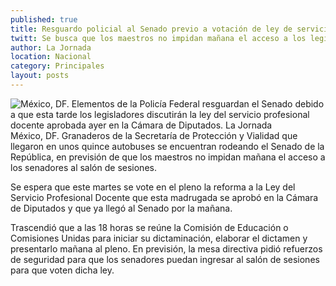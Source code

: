 ```yaml
---
published: true
title: Resguardo policial al Senado previo a votación de ley de servicio docente
twitt: Se busca que los maestros no impidan mañana el acceso a los legisladores al salón de sesiones
author: La Jornada
location: Nacional
category: Principales
layout: posts
---
```


![México, DF. Elementos de la Policía Federal resguardan el Senado debido a que esta tarde los legisladores discutirán la ley del servicio profesional docente aprobada ayer en la Cámara de Diputados. La Jornada ](http://i.imgur.com/CvHK6I5m.jpg)México, DF. Granaderos de la Secretaría de Protección y Vialidad que llegaron en unos quince autobuses se encuentran rodeando el Senado de la República, en previsión de que los maestros no impidan mañana el acceso a los senadores al salón de sesiones.

Se espera que este martes se vote en el pleno la reforma a la Ley del Servicio Profesional Docente que esta madrugada se aprobó en la Cámara de Diputados y que ya llegó al Senado por la mañana.

Trascendió que a las 18 horas se reúne la Comisión de Educación o Comisiones Unidas para iniciar su dictaminación, elaborar el dictamen y presentarlo mañana al pleno. En previsión, la mesa directiva pidió refuerzos de seguridad para que los senadores puedan ingresar al salón de sesiones para que voten dicha ley.
